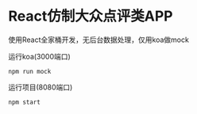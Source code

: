 # React仿制大众点评类APP

使用React全家桶开发，无后台数据处理，仅用koa做mock

运行koa(3000端口)
```
npm run mock
```
运行项目(8080端口)
```
npm start
```
